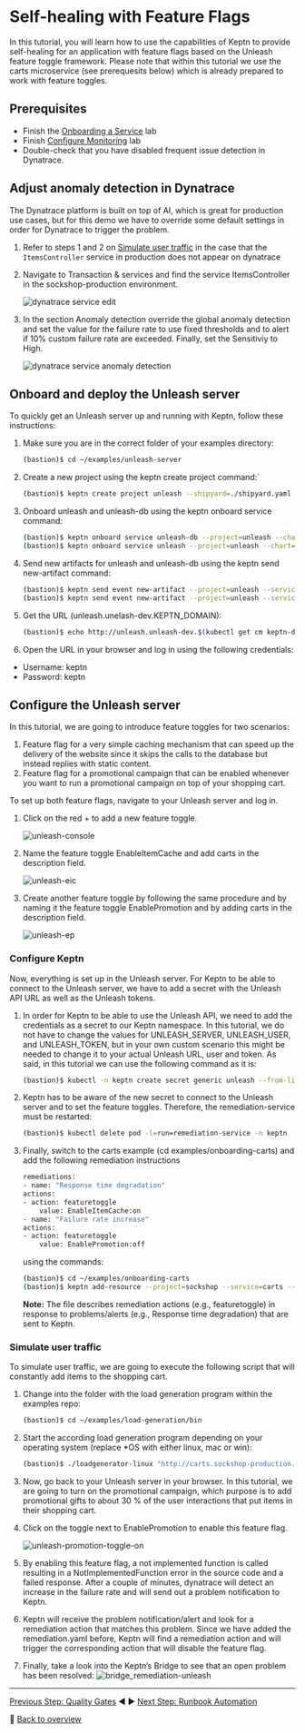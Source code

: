 # Self-healing with Feature Flags

In this tutorial, you will learn how to use the capabilities of Keptn to provide self-healing for an application with feature flags based on the Unleash feature toggle framework. Please note that within this tutorial we use the carts microservice (see prerequesits below) which is already prepared to work with feature toggles.

## Prerequisites

- Finish the [Onboarding a Service] lab
- Finish [Configure Monitoring] lab
- Double-check that you have disabled frequent issue detection in Dynatrace.

## Adjust anomaly detection in Dynatrace

The Dynatrace platform is built on top of AI, which is great for production use cases, but for this demo we have to override some default settings in order for Dynatrace to trigger the problem.

1. Refer to steps 1 and 2 on [Simulate user traffic](#simulate-user-traffic) in the case that the `ItemsController` service in production does not appear on dynatrace

1. Navigate to Transaction & services and find the service ItemsController in the sockshop-production environment.

    ![dynatrace service edit](../assets/dynatrace-service-edit.png)

1. In the section Anomaly detection override the global anomaly detection and set the value for the failure rate to use fixed thresholds and to alert if 10% custom failure rate are exceeded. Finally, set the Sensitiviy to High.

    ![dynatrace service anomaly detection](../assets/dynatrace-service-anomaly-detection.png)

## Onboard and deploy the Unleash server

To quickly get an Unleash server up and running with Keptn, follow these instructions:

1. Make sure you are in the correct folder of your examples directory:

    ```bash
    (bastion)$ cd ~/examples/unleash-server
    ```

1. Create a new project using the keptn create project command:`

    ```bash
    (bastion)$ keptn create project unleash --shipyard=./shipyard.yaml
    ```

1. Onboard unleash and unleash-db using the keptn onboard service command:

    ```bash 
    (bastion)$ keptn onboard service unleash-db --project=unleash --chart=./unleash-db
    (bastion)$ keptn onboard service unleash --project=unleash --chart=./unleash
    ```

1. Send new artifacts for unleash and unleash-db using the keptn send new-artifact command:

    ```bash
    (bastion)$ keptn send event new-artifact --project=unleash --service=unleash-db --image=postgres:10.4
    (bastion)$ keptn send event new-artifact --project=unleash --service=unleash --image=docker.io/keptnexamples/unleash:1.0.0
    ```

1. Get the URL (unleash.unelash-dev.KEPTN_DOMAIN):

    ```bash 
    (bastion)$ echo http://unleash.unleash-dev.$(kubectl get cm keptn-domain -n keptn -o=jsonpath='{.data.app_domain}')
    ```

1. Open the URL in your browser and log in using the following credentials:

- Username: keptn
- Password: keptn

## Configure the Unleash server

In this tutorial, we are going to introduce feature toggles for two scenarios:

1. Feature flag for a very simple caching mechanism that can speed up the delivery of the website since it skips the calls to the database but instead replies with static content.
1. Feature flag for a promotional campaign that can be enabled whenever you want to run a promotional campaign on top of your shopping cart.

To set up both feature flags, navigate to your Unleash server and log in.

1. Click on the red + to add a new feature toggle.

    ![unleash-console](../assets/unleash-console.png)

1. Name the feature toggle EnableItemCache and add carts in the description field.

    ![unleash-eic](../assets/unleash-eic.png)

1. Create another feature toggle by following the same procedure and by naming it the feature toggle EnablePromotion and by adding carts in the description field.

    ![unleash-ep](../assets/unleash-ep.png)

### Configure Keptn

Now, everything is set up in the Unleash server. For Keptn to be able to connect to the Unleash server, we have to add a secret with the Unleash API URL as well as the Unleash tokens.

1. In order for Keptn to be able to use the Unleash API, we need to add the credentials as a secret to our Keptn namespace. In this tutorial, we do not have to change the values for UNLEASH_SERVER, UNLEASH_USER, and UNLEASH_TOKEN, but in your own custom scenario this might be needed to change it to your actual Unleash URL, user and token. As said, in this tutorial we can use the following command as it is:

    ```bash
    (bastion)$ kubectl -n keptn create secret generic unleash --from-literal="UNLEASH_SERVER_URL=http://unleash.unleash-dev/api" --from-literal="UNLEASH_USER=keptn" --from-literal="UNLEASH_TOKEN=keptn"
    ```

1. Keptn has to be aware of the new secret to connect to the Unleash server and to set the feature toggles. Therefore, the remediation-service must be restarted:

    ```bash
    (bastion)$ kubectl delete pod -l=run=remediation-service -n keptn
    ```

1. Finally, switch to the carts example (cd examples/onboarding-carts) and add the following remediation instructions

    ```bash
    remediations:
    - name: "Response time degradation"
    actions:
    - action: featuretoggle
        value: EnableItemCache:on
    - name: "Failure rate increase"
    actions:
    - action: featuretoggle
        value: EnablePromotion:off
    ```

    using the commands:

    ```bash
    (bastion)$ cd ~/examples/onboarding-carts
    (bastion)$ keptn add-resource --project=sockshop --service=carts --stage=production --resource=remediation_feature_toggle.yaml --resourceUri=remediation.yaml
    ```

    **Note:** The file describes remediation actions (e.g., featuretoggle) in response to problems/alerts (e.g., Response time degradation) that are sent to Keptn.

### Simulate user traffic

To simulate user traffic, we are going to execute the following script that will constantly add items to the shopping cart.

1. Change into the folder with the load generation program within the examples repo:

    ```bash
    (bastion)$ cd ~/examples/load-generation/bin
    ```

1. Start the according load generation program depending on your operating system (replace *OS with either linux, mac or win):

    ```bash
    (bastion)$ ./loadgenerator-linux "http://carts.sockshop-production.$(kubectl get cm keptn-domain -n keptn -o=jsonpath='{.data.app_domain}')" 
    ```

1. Now, go back to your Unleash server in your browser. In this tutorial, we are going to turn on the promotional campaign, which purpose is to add promotional gifts to about 30 % of the user interactions that put items in their shopping cart.

1. Click on the toggle next to EnablePromotion to enable this feature flag.

    ![unleash-promotion-toggle-on](../assets/unleash-promotion-toggle-on.png)

1. By enabling this feature flag, a not implemented function is called resulting in a NotImplementedFunction error in the source code and a failed response. After a couple of minutes, dynatrace will detect an increase in the failure rate and will send out a problem notification to Keptn.

1. Keptn will receive the problem notification/alert and look for a remediation action that matches this problem. Since we have added the remediation.yaml before, Keptn will find a remediation action and will trigger the corresponding action that will disable the feature flag.

1. Finally, take a look into the Keptn’s Bridge to see that an open problem has been resolved:
    ![bridge_remediation-unleash](../assets/bridge-remediation-unleash.png)

---

[Previous Step: Quality Gates](../04_Quality_Gates) :arrow_backward: :arrow_forward: [Next Step: Runbook Automation](../06_Runbook_Automation)

:arrow_up_small: [Back to overview](../)

[Onboarding a Service]: ../03_Onboard_Service/README.md
[Configure Monitoring]: ../02_Configure_Monitoring/README.md